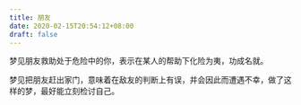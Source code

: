 ```yaml
---
title: 朋友
date: 2020-02-15T20:54:12+08:00
draft: false
---
```


梦见朋友救助处于危险中的你，表示在某人的帮助下化险为夷，功成名就。



梦见把朋友赶出家门，意味着在敌友的判断上有误，并会因此而遭遇不幸，做了这样的梦，最好能立刻检讨自己。

